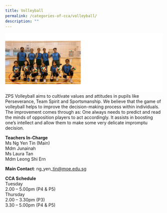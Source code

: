 ```yaml
---
title: Volleyball
permalink: /categories-of-cca/volleyball/
description: ""
---
```

![](/images/CCAs/cca-%20volleyball%202023.png)
ZPS Volleyball aims to cultivate values and attitudes in pupils like Perseverance, Team Spirit and Sportsmanship. We believe that the game of volleyball helps to&nbsp;improve the decision-making process within individuals. The improvement comes through as: One always needs to predict and read the minds of opposition players to act accordingly. It assists in boosting one’s intellect and allow them to make some very delicate impromptu decision.

**Teachers In-Charge**
<br>Ms Ng Yen Tin (Main)
<br>Mdm Junainah
<br>Ms Laura Tan
<br>Mdm Leong Shi Ern

**Main Contact**: ng\_yen\_tin@moe.edu.sg

**CCA Schedule**
<br>Tuesday
<br>2.00 – 5.00pm (P4 &amp; P5)
<br>Thursday
<br>2.00 – 3.30pm (P3)
<br>3.30 – 5.00pm (P4 &amp; P5)